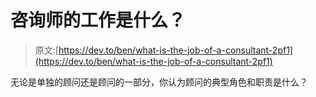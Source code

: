 # 咨询师的工作是什么？

> 原文:[https://dev.to/ben/what-is-the-job-of-a-consultant-2pf1](https://dev.to/ben/what-is-the-job-of-a-consultant-2pf1)

无论是单独的顾问还是顾问的一部分，你认为顾问的典型角色和职责是什么？